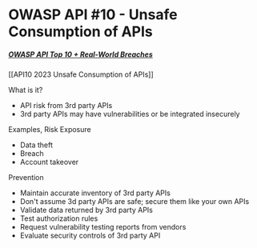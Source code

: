 # OWASP API #10 - Unsafe Consumption of APIs
##### [OWASP API Top 10 + Real-World Breaches](https://university.apisec.ai/products/api-security-fundamentals-2025/categories/2157142220)
[[API10 2023 Unsafe Consumption of APIs]]

What is it? 
* API risk from 3rd party APIs 
* 3rd party APIs may have vulnerabilities or be integrated insecurely 


Examples, Risk Exposure 
* Data theft 
* Breach 
* Account takeover

Prevention 
* Maintain accurate inventory of 3rd party APIs 
* Don't assume 3d party APIs are safe; secure them like your own APIs 
* Validate data returned by 3rd party APIs 
* Test authorization rules 
* Request vulnerability testing reports from vendors 
* Evaluate security controls of 3rd party API
